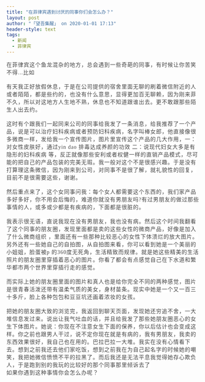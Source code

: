 ```yaml
---
title: "在菲律宾遇到讨厌的同事你们会怎么办？"
layout: post
author: "「望吾集醒」 on 2020-01-01 17:13"
header-style: text
tags:
  - 新闻
  - 菲律宾
---
```


<span style="color:#444444;font-family:微软雅黑"><span style="letter-spacing: 1px; background-color: rgb(255, 255, 255);">在菲律宾这个鱼龙混杂的地方，总会遇到一些奇葩的同事，有时候让你苦笑不得...比如</span></span><br><br><span style="color: rgb(68, 68, 68); font-family: 微软雅黑; letter-spacing: 1px; background-color: rgb(255, 255, 255);">有天我正好放假休息，于是在公司提供的宿舍里面无聊的刷着微信附近的人或者陌陌，都是些约的，也没有什么意思，显得更加百无聊赖，因为刚来菲不久，所以对这地方人生地不熟，休息也不知道跟谁出去。更不敢跟那些陌生人出去约。</span><br><br><span style="color: rgb(68, 68, 68); font-family: 微软雅黑; letter-spacing: 1px; background-color: rgb(255, 255, 255);">这时有个跟我们一起同来公司的同事给我发了一条消息，给我推荐了一个产品，说是可以治疗妇科疾病或者预防妇科疾病，名字叫棒女郎，他直接像很多微商一样，发给我一个宣传图片，图片里宣传这个产品的几大作用，一：对女性皮肤好，通过yin dao 排毒达成养颜的功效 二：说现代妇女大多是有隐形的妇科疾病 等，反正就像那些安利或者权健一样的直销产品模式，尽可能的把自己的产品包装的完美无瑕。我一般对这个不是很感兴趣。于是没有打算理这条微信，因为刚来到公司，对同事不是很了解，就礼貌性的回复，目前不是很需要这些，谢谢。</span><br><br><span style="color: rgb(68, 68, 68); font-family: 微软雅黑; letter-spacing: 1px; background-color: rgb(255, 255, 255);">然后重点来了，这个女同事问我：每个女人都需要这个东西的，我们家产品多好多好，你不用会后悔的，难道你就没有男朋友吗?有过男朋友的做过那些事情的人，或多或少都是有疾病的，下面都是很脏的。</span><br><br><span style="color: rgb(68, 68, 68); font-family: 微软雅黑; letter-spacing: 1px; background-color: rgb(255, 255, 255);">我表示很无语，直说我现在没有男朋友，我也没有病。然后这个时间我翻看了这个同事的朋友圈，发现里面都是卖的这些女性的微商产品，好像是加入了什么微商组织 ，里面还有一些那种比较恶心的女性下体溃烂的放大图片。另外还有一些她自己的自拍图，从自拍图来看，你可以看到她是一个美丽的小姐姐，脸蛋被p 的360度无死角，生活精致而规律。就是她这些精美的生活照片的朋友圈里穿插着恶心的图片。你看了都会有点感觉自己在下水道和繁华都市两个世界里穿插行走的感觉。</span><br><br><span style="color: rgb(68, 68, 68); font-family: 微软雅黑; letter-spacing: 1px; background-color: rgb(255, 255, 255);">而实际上她的朋友圈里面的图片和真人也是给你完全不同的两种感觉，图片是很青春活泼还带有温柔气质的美女，身材苗条。现实中她是一个又一百三十多斤，脸上各种包包和豆豆坑还画着浓妆的女孩。</span><br><br><span style="color: rgb(68, 68, 68); font-family: 微软雅黑; letter-spacing: 1px; background-color: rgb(255, 255, 255);">把她的朋友圈大致的浏览完，我返回到聊天页面，发现她还穷追不舍，一大堆信息发过来。说出让我气吐血的话，并且给我发了那些她朋友圈恶心的女生下体图片。她说：你现在不注意女生下面的保养，你以后估计也会变成这样。你之前也跟男人干过，说不定你现在就是有病的，我有男朋友，我卖的东西效果很好，我自己也在用的。巴拉巴拉一大堆。我实在没有心情看下去。想到之前我还去他们家吃饭，想到之前我在为自己起名字的时候她的嘲笑，我把她微信愤愤不平的拉黑了。而后我还是无法平息我觉得她存心欺负人，于是跑到别的我玩的比较好的那个同事那里倾诉去了</span>
<span style="color: rgb(68, 68, 68); font-family: 微软雅黑; letter-spacing: 1px; background-color: rgb(255, 255, 255);"><br></span>
<span style="color: rgb(68, 68, 68); font-family: 微软雅黑; letter-spacing: 1px; background-color: rgb(255, 255, 255);">如果你遇到这种事情你会怎么办呢？<br></span>

